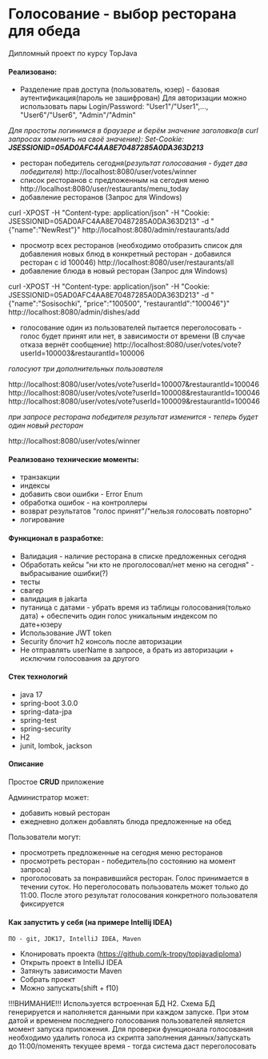 # Голосование - выбор ресторана для обеда

Дипломный проект по курсу TopJava

#### Реализовано:
* Разделение прав доступа (пользователь, юзер) - базовая аутентификация(пароль не зашифрован)
Для авторизации можно использовать пары Login/Password:
"User1"/"User1",..., "User6"/"User6", "Admin"/"Admin"

_Для простоты логинимся в браузере и берём значение заголовка(в curl запросах заменить на своё значение):
  Set-Cookie: **JSESSIONID=05AD0AFC4AA8E70487285A0DA363D213**_
* ресторан победитель сегодня(*результат голосования - будет два победителя*) 
http://localhost:8080/user/votes/winner
* список ресторанов с предложенным на сегодня меню 
http://localhost:8080/user/restaurants/menu_today
* добавление ресторанов (Запрос для Windows) 

curl -XPOST -H "Content-type: application/json" -H "Cookie: JSESSIONID=05AD0AFC4AA8E70487285A0DA363D213" -d "{\"name\":\"NewRest\"}" http://localhost:8080/admin/restaurants/add
* просмотр всех ресторанов (необходимо отобразить список для добавления новых блюд в конкретный ресторан - добавился ресторан с id 100046) 
http://localhost:8080/user/restaurants/all
* добавление блюда в новый ресторан (Запрос для Windows) 

curl -XPOST -H "Content-type: application/json" -H "Cookie: JSESSIONID=05AD0AFC4AA8E70487285A0DA363D213" -d "{\"name\":\"Sosisochki\", \"price\":\"100500\", \"restaurantId\":\"100046\"}" http://localhost:8080/admin/dishes/add
* голосование один из пользователей пытается переголосовать - голос будет принят или нет, в зависимости от времени (В случае отказа вернёт сообщение)
http://localhost:8080/user/votes/vote?userId=100003&restaurantId=100006

_голосуют три дополнительных пользователя_

http://localhost:8080/user/votes/vote?userId=100007&restaurantId=100046
http://localhost:8080/user/votes/vote?userId=100008&restaurantId=100046
http://localhost:8080/user/votes/vote?userId=100009&restaurantId=100046

_при запросе ресторана победителя результат изменится - теперь будет один новый ресторан_ 

http://localhost:8080/user/votes/winner

#### Реализовано технические моменты:
* транзакции
* индексы
* добавить свои ошибки - Error Enum
* обработка ошибок - на контроллеры
* возврат результатов "голос принят"/"нельзя голосовать повторно"
* логирование

#### Функционал в разработке:
* Валидация - наличие ресторана в списке предложенных сегодня
* Обработать кейсы "ни кто не проголосовал/нет меню на сегодня" - выбрасывание ошибки(?)
* тесты
* свагер
* валидация в jakarta
* путаница с датами - убрать время из таблицы голосования(только дата) + обеспечить один голос уникальным индексом по дате+юзеру
* Использование JWT token
* Security блочит h2 консоль после авторизации
* Не отправлять userName в запросе, а брать из авторизации + исключим голосования за другого

#### Стек технологий
* java 17
* spring-boot 3.0.0
* spring-data-jpa
* spring-test
* spring-security
* H2
* junit, lombok, jackson

#### Описание

Простое **CRUD** приложение 

Администратор может:
* добавить новый ресторан
* ежедневно должен добавлять блюда предложенные на обед

Пользователи могут:
* просмотреть предложенные на сегодня меню ресторанов
* просмотреть ресторан - победитель(по состоянию на момент запроса)
* проголосовать за понравившийся ресторан. Голос принимается в течении суток. Но переголосовать пользователь может только до 11:00. После этого результат голосования конкретного пользователя фиксируется

#### Как запустить у себя (на примере Intellij IDEA)
    ПО - git, JDK17, IntelliJ IDEA, Maven
* Клонировать проекта (https://github.com/k-tropy/topjavadiploma)
* Открыть проект в IntelliJ IDEA
* Затянуть зависимости Maven
* Собрать проект
* Можно запускать(shift + f10)

!!!ВНИМАНИЕ!!!
Используется встроенная БД H2. Схема БД генерируется и наполняется данными при каждом запуске. При этом датой и временем последнего голосования пользователей является момент запуска приложения. Для проверки функционала голосования необходимо удалить голоса из скрипта заполнения данных/запускать до 11:00/поменять текущее время - тогда система даст переголосовать
